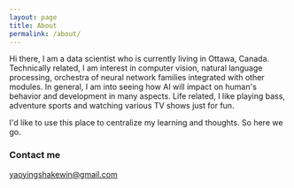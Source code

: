 ```yaml
---
layout: page
title: About
permalink: /about/
---
```


Hi there, I am a data scientist who is currently living in Ottawa, Canada.
Technically related, I am interest in computer vision, natural language processing, 
orchestra of neural network families integrated with other modules. In general, I am into seeing 
how AI will impact on human's behavior and development in many aspects. Life related, I like
playing bass, adventure sports and watching various TV shows just for fun. 

I'd like to use this place to centralize my learning and thoughts. So here we go.


### Contact me
[yaoyingshakewin@gmail.com](mailto:yaoyingshakewin@gmail.com)